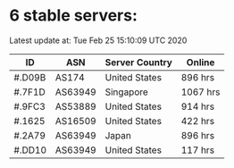 # 6 stable servers:

Latest update at: Tue Feb 25 15:10:09 UTC 2020

| ID | ASN | Server Country | Online |
| -- | --- | -------------- | ------ |
| #.D09B | AS174 | United States | 896 hrs |
| #.7F1D | AS63949 | Singapore | 1067 hrs |
| #.9FC3 | AS53889 | United States | 914 hrs |
| #.1625 | AS16509 | United States | 422 hrs |
| #.2A79 | AS63949 | Japan | 896 hrs |
| #.DD10 | AS63949 | United States | 117 hrs |

